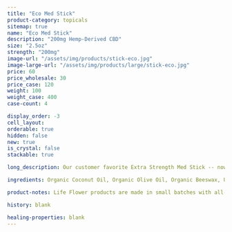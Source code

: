 ```yaml
---
title: "Eco Med Stick"
product-category: topicals
sitemap: true
name: "Eco Med Stick"
description: "200mg Hemp-Derived CBD"
size: "2.5oz"
strength: "200mg"
image-url: "/assets/img/products/stick-eco.jpg"
image-large-url: "/assets/img/products/large/stick-eco.jpg"
price: 60
price_wholesale: 30
price_case: 120
weight: 100
weight_case: 400
case-count: 4

display_order: -3
cell_layout:
orderable: true
hidden: false
new: true
is_crystal: false
stackable: true

long_description: Our customer favorite Extra Strength Med Stick -- now in an all new durable, eco-friendly, and 100% biodegradable cardboard container. All-organic ingredients sourced directly from nature to ease aches, pains, burns, and scars. Coconut oil and olive oil work by nourishing the skin while the anti-inflammatory properties of beeswax, shea butter, lavender and eucalyptus essential oils relieve the muscles.

ingredients: Organic Coconut Oil, Organic Olive Oil, Organic Beeswax, Unrefined Fair Trade Cocoa Butter, Unrefined Fair Trade Shea Butter, Organic Sunflower Lecithin, Organic Hemp-Derived Cannabidiol Isolate, Therapeutic Grade Essential Oils of Lavender, Eucalyptus & Copaiba

product-notes: Life Flower products are made in small batches with all-natural and boutique ingredients. Orders are processed and ship within 14 business days. Please allow additional time for&nbsp;delivery.

history: blank

healing-properties: blank
---
```

